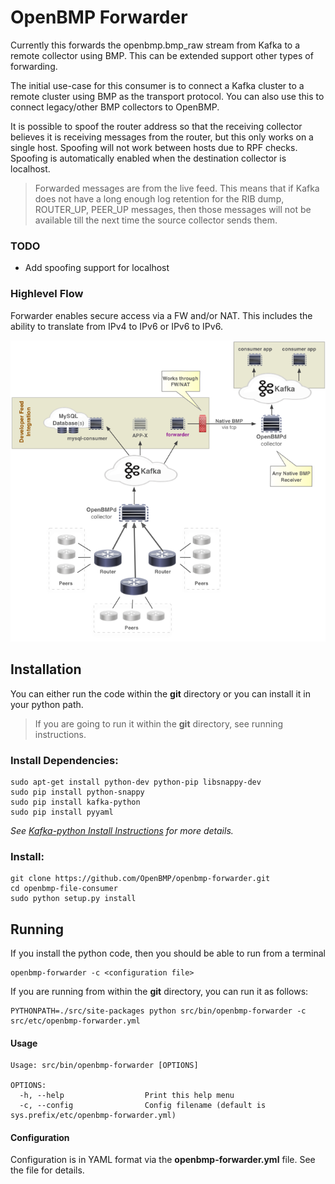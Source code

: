 OpenBMP Forwarder
=====================
Currently this forwards the openbmp.bmp_raw stream from Kafka to a remote collector using BMP. This can
be extended support other types of forwarding.

The initial use-case for this consumer is to connect a Kafka cluster to a remote cluster using BMP as
the transport protocol.  You can also use this to connect legacy/other BMP collectors to OpenBMP.

It is possible to spoof the router address so that the receiving collector believes it is receiving messages
from the router, but this only works on a single host.  Spoofing will not work between hosts due to RPF checks.
Spoofing is automatically enabled when the destination collector is localhost.

> Forwarded messages are from the live feed.   This means that if Kafka does not have a long enough log retention
> for the RIB dump, ROUTER_UP, PEER_UP messages, then those messages will not be available till the next time
> the source collector sends them.

### TODO
* Add spoofing support for localhost

### Highlevel Flow

Forwarder enables secure access via a FW and/or NAT.  This includes the ability to translate from IPv4 to IPv6 or IPv6 to IPv6.

![forwarder high level](docs/forwarder.png)


Installation
------------
You can either run the code within the **git** directory or you can install it in your python path. 

> If you are going to run it within the **git** directory, see running instructions.  

### Install Dependencies:
    
    sudo apt-get install python-dev python-pip libsnappy-dev
    sudo pip install python-snappy
    sudo pip install kafka-python
    sudo pip install pyyaml


*See [Kafka-python Install Instructions](http://kafka-python.readthedocs.org/en/latest/install.html) for more details.*

### Install:

    git clone https://github.com/OpenBMP/openbmp-forwarder.git
    cd openbmp-file-consumer
    sudo python setup.py install


Running
-------
If you install the python code, then you should be able to run from a terminal

    openbmp-forwarder -c <configuration file>
    
If you are running from within the **git** directory, you can run it as follows:

    PYTHONPATH=./src/site-packages python src/bin/openbmp-forwarder -c src/etc/openbmp-forwarder.yml

    
#### Usage
```
Usage: src/bin/openbmp-forwarder [OPTIONS]

OPTIONS:
  -h, --help                  Print this help menu
  -c, --config                Config filename (default is sys.prefix/etc/openbmp-forwarder.yml)
```

#### Configuration
Configuration is in YAML format via the **openbmp-forwarder.yml** file.  See the file for details.


